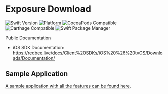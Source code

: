 # Exposure Download

![Swift Version](https://img.shields.io/badge/Swift-5.x-orange?style=flat-square)
![Platform](https://img.shields.io/badge/Platforms-iOS_tvOS-yellowgreen?style=flat-square)
![CocoaPods Compatible](https://img.shields.io/cocoapods/v/Alamofire.svg?style=flat-square)
![Carthage Compatible](https://img.shields.io/badge/Carthage-compatible-4BC51D.svg?style=flat-square)
![Swift Package Manager](https://img.shields.io/badge/Swift_Package_Manager-compatible-orange?style=flat-square)

Public Documentation

- iOS SDK Documentation: https://redbee.live/docs/Client%20SDKs/iOS%20%26%20tvOS/Downloads/Documentation/


## Sample Application

[A sample application with all the features can be found here](https://github.com/EricssonBroadcastServices/iOSClientSDKSampleApp).
